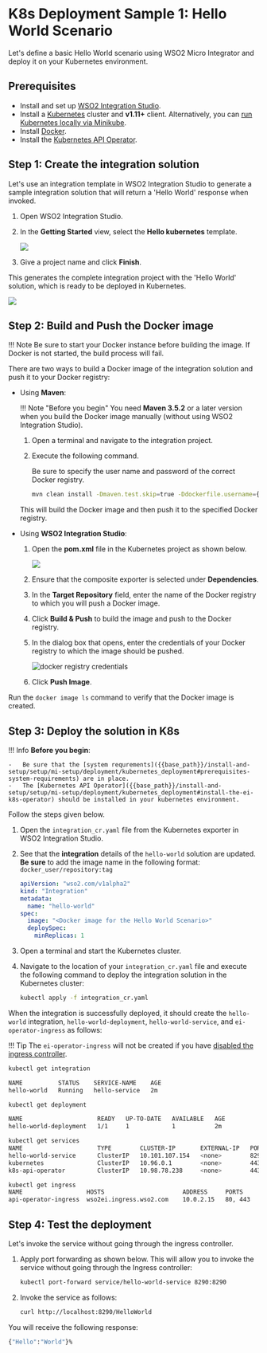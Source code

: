 # K8s Deployment Sample 1: Hello World Scenario
Let's define a basic Hello World scenario using WSO2 Micro Integrator and deploy it on your Kubernetes environment.

## Prerequisites

-   Install and set up [WSO2 Integration Studio]({{base_path}}/integrate/develop/installing-wso2-integration-studio).
-   Install a [Kubernetes](https://kubernetes.io/docs/setup/) cluster and **v1.11+** client. Alternatively, you can [run Kubernetes locally via Minikube](https://kubernetes.io/docs/setup/learning-environment/minikube/).
-   Install [Docker](https://docs.docker.com/).
-   Install the [Kubernetes API Operator](https://operatorhub.io/operator/api-operator).

## Step 1: Create the integration solution

Let's use an integration template in WSO2 Integration Studio to generate a sample integration solution that will return a 'Hello World' response when invoked.

1.	Open WSO2 Integration Studio.
2.	In the <b>Getting Started</b> view, select the <b>Hello kubernetes</b> template.

	<img src="{{base_path}}/assets/img/integrate/create_project/docker_k8s_project/k8s-hello-world-template.png">

3.	Give a project name and click <b>Finish</b>. 

This generates the complete integration project with the 'Hello World' solution, which is ready to be deployed in Kubernetes.

<img src="{{base_path}}/assets/img/integrate/create_project/docker_k8s_project/hello-k8s-sample-project.png">

## Step 2: Build and Push the Docker image

!!! Note
	Be sure to start your Docker instance before building the image. If Docker is not started, the build process will fail. 

There are two ways to build a Docker image of the integration solution and push it to your Docker registry:

-	Using <b>Maven</b>:

	!!! Note "Before you begin"
			You need **Maven 3.5.2** or a later version when you build the Docker image manually (without using WSO2 Integration Studio).

	1.	Open a terminal and navigate to the integration project.
	2.	Execute the following command. 

		Be sure to specify the user name and password of the correct Docker registry.

	    ```bash
	    mvn clean install -Dmaven.test.skip=true -Ddockerfile.username={username} -Ddockerfile.password={password} 
		```

	This will build the Docker image and then push it to the specified Docker registry.

-	Using <b>WSO2 Integration Studio</b>:
      
	1.  Open the **pom.xml** file in the Kubernetes project as shown below.
	    
	    <img src="{{base_path}}/assets/img/integrate/create_project/docker_k8s_project/select-dependency-hello-world.png">
	
	2.	Ensure that the composite exporter is selected under **Dependencies**.
	3.  In the <b>Target Repository</b> field, enter the name of the Docker registry to which you will push a Docker image.
	4.	Click <b>Build & Push</b> to build the image and push to the Docker registry.
	5.	In the dialog box that opens, enter the credentials of your Docker registry to which the image should be pushed.

	    <img src="{{base_path}}/assets/img/integrate/create_project/docker_k8s_project/docker-registry-credentials.png" alt="docker registry credentials">

	6.	Click <b>Push Image</b>.

Run the `docker image ls` command to verify that the Docker image is created.
    
## Step 3: Deploy the solution in K8s

!!! Info
    **Before you begin**:

    -	Be sure that the [system requrements]({{base_path}}/install-and-setup/setup/mi-setup/deployment/kubernetes_deployment#prerequisites-system-requirements) are in place.
    -	The [Kubernetes API Operator]({{base_path}}/install-and-setup/setup/mi-setup/deployment/kubernetes_deployment#install-the-ei-k8s-operator) should be installed in your kubernetes environment.

Follow the steps given below.

1.  Open the `integration_cr.yaml` file from the Kubernetes exporter in WSO2 Integration Studio.
2.  See that the **integration** details of the `hello-world` solution are updated. <b>Be sure</b> to add the image name in the following format: `docker_user/repository:tag`

    ```yaml
    apiVersion: "wso2.com/v1alpha2"
    kind: "Integration"
    metadata:
      name: "hello-world"
    spec:
      image: "<Docker image for the Hello World Scenario>"
      deploySpec:
        minReplicas: 1
    ```

3.  Open a terminal and start the Kubernetes cluster.
4.  Navigate to the location of your `integration_cr.yaml` file and execute the following command to deploy the integration solution in the Kubernetes cluster:

    ```bash
    kubectl apply -f integration_cr.yaml
    ``` 

When the integration is successfully deployed, it should create the `hello-world` integration, `hello-world-deployment`, `hello-world-service`, and `ei-operator-ingress` as follows:

!!! Tip
    The `ei-operator-ingress` will not be created if you have [disabled the ingress controller]({{base_path}}/install-and-setup/setup/mi-setup/deployment/kubernetes_deployment#disable-ingress-controller).

```bash
kubectl get integration

NAME          STATUS    SERVICE-NAME    AGE
hello-world   Running   hello-service   2m

kubectl get deployment

NAME                     READY   UP-TO-DATE   AVAILABLE   AGE
hello-world-deployment   1/1     1            1           2m

kubectl get services
NAME                     TYPE        CLUSTER-IP       EXTERNAL-IP   PORT(S)       AGE
hello-world-service      ClusterIP   10.101.107.154   <none>        8290/TCP      2m
kubernetes               ClusterIP   10.96.0.1        <none>        443/TCP       2d
k8s-api-operator         ClusterIP   10.98.78.238     <none>        443/TCP       1d

kubectl get ingress
NAME                  HOSTS                      ADDRESS     PORTS     AGE
api-operator-ingress  wso2ei.ingress.wso2.com    10.0.2.15   80, 443   2m
```

## Step 4: Test the deployment

Let's invoke the service without going through the ingress controller.

1.  Apply port forwarding as shown below. This will allow you to invoke the service without going through the Ingress controller:
    ```bash
    kubectl port-forward service/hello-world-service 8290:8290
    ```

2.  Invoke the service as follows:
    ```bash
    curl http://localhost:8290/HelloWorld
    ```  

You will receive the following response:

```bash
{"Hello":"World"}%
```
